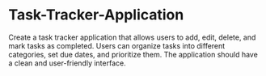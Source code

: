 # Task-Tracker-Application
Create a task tracker application that allows users to add, edit, delete, and mark tasks as completed. Users can organize tasks into different categories, set due dates, and prioritize them. The application should have a clean and user-friendly interface.
